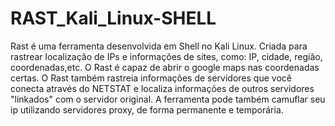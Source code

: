 # RAST_Kali_Linux-SHELL
Rast é uma ferramenta desenvolvida em Shell no Kali Linux. Criada para rastrear localização de IPs e informações de sites, como: IP, cidade, região, coordenadas,etc. O Rast é capaz de abrir o google maps nas coordenadas certas. O Rast também rastreia informações de servidores que você conecta através do NETSTAT e localiza informações de outros servidores "linkados" com o servidor original. A ferramenta pode também camuflar seu ip utilizando servidores proxy, de forma permanente e temporária.
